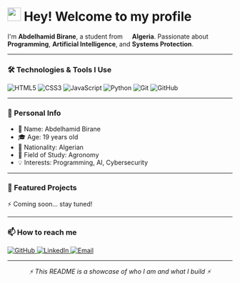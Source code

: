<h1><img src="https://emojis.slackmojis.com/emojis/images/1531849430/4246/blob-sunglasses.gif?1531849430" width="30"/> Hey! Welcome to my profile</h1>

<p>
  I'm <b>Abdelhamid Birane</b>, a student from 
  <img src="https://cdn-icons-png.flaticon.com/512/197/197529.png" width="13"/> <b>Algeria</b>.  
  Passionate about <b>Programming</b>, <b>Artificial Intelligence</b>, and <b>Systems Protection</b>.  
</p>

---

<h3>🛠️ Technologies & Tools I Use</h3>
<p>
  <img alt="HTML5" src="https://img.shields.io/badge/-HTML5-E34F26?style=flat-square&logo=html5&logoColor=white" />
  <img alt="CSS3" src="https://img.shields.io/badge/-CSS3-1572B6?style=flat-square&logo=css3&logoColor=white" />
  <img alt="JavaScript" src="https://img.shields.io/badge/-JavaScript-F7DF1E?style=flat-square&logo=javascript&logoColor=black" />
  <img alt="Python" src="https://img.shields.io/badge/-Python-3776AB?style=flat-square&logo=python&logoColor=white" />
  <img alt="Git" src="https://img.shields.io/badge/-Git-F05032?style=flat-square&logo=git&logoColor=white" />
  <img alt="GitHub" src="https://img.shields.io/badge/-GitHub-181717?style=flat-square&logo=github&logoColor=white" />
</p>

---

<h3>📌 Personal Info</h3>
<ul>
  <li>👤 Name: Abdelhamid Birane</li>
  <li>🎓 Age: 19 years old</li>
  <li>📍 Nationality: Algerian</li>
  <li>📖 Field of Study: Agronomy</li>
  <li>💡 Interests: Programming, AI, Cybersecurity</li>
</ul>

---

<h3>📂 Featured Projects</h3>
<p>
⚡ Coming soon... stay tuned!
</p>

---

<h3>📫 How to reach me</h3>
<p>
  <a href="https://github.com/your-username" target="_blank">
    <img alt="GitHub" src="https://img.shields.io/badge/GitHub-%2312100E.svg?&style=for-the-badge&logo=Github&logoColor=white"/>
  </a>
  <a href="https://www.linkedin.com/in/your-linkedin" target="_blank">
    <img alt="LinkedIn" src="https://img.shields.io/badge/linkedin-%230077B5.svg?&style=for-the-badge&logo=linkedin&logoColor=white"/>
  </a>
  <a href="mailto:yourmail@gmail.com">
    <img alt="Email" src="https://img.shields.io/badge/Email-D14836?style=for-the-badge&logo=gmail&logoColor=white"/>
  </a>
</p>

---

<p align="center">
  <i>⚡ This README is a showcase of who I am and what I build ⚡</i>
</p>

